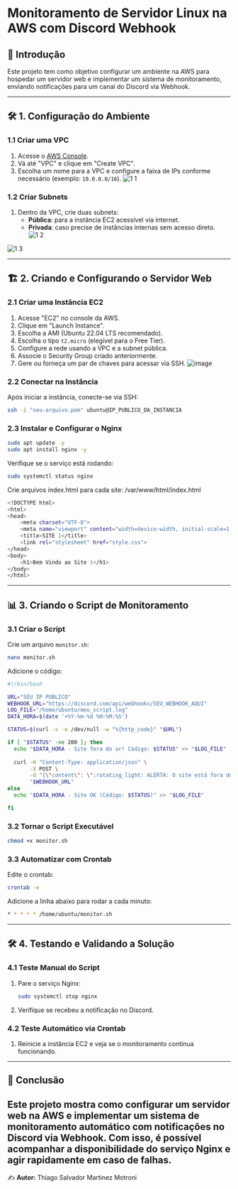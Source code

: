 # Monitoramento de Servidor Linux na AWS com Discord Webhook

## 📌 Introdução
Este projeto tem como objetivo configurar um ambiente na AWS para hospedar um servidor web e implementar um sistema de monitoramento, enviando notificações para um canal do Discord via Webhook.

---
## 🛠️ 1. Configuração do Ambiente

### 1.1 Criar uma VPC
1. Acesse o [AWS Console](https://aws.amazon.com/console/).
2. Vá até "VPC" e clique em "Create VPC".
3. Escolha um nome para a VPC e configure a faixa de IPs conforme necessário (exemplo: `10.0.0.0/16`).
![1 1](https://github.com/user-attachments/assets/37628480-3869-4f28-ab92-db2f3f41ccbf)



### 1.2 Criar Subnets
1. Dentro da VPC, crie duas subnets:
   - **Pública**: para a instância EC2 acessível via internet.
   - **Privada**: caso precise de instâncias internas sem acesso direto.
![1 2](https://github.com/user-attachments/assets/d1809505-59a4-4a3a-b5d2-feed4cac9fce)

![1 3](https://github.com/user-attachments/assets/61c352ff-74a6-4436-8dfb-229bf16be7f3)

---
## 🏗️ 2. Criando e Configurando o Servidor Web

### 2.1 Criar uma Instância EC2
1. Acesse "EC2" no console da AWS.
2. Clique em "Launch Instance".
3. Escolha a AMI (Ubuntu 22.04 LTS recomendado).
4. Escolha o tipo `t2.micro` (elegível para o Free Tier).
5. Configure a rede usando a VPC e a subnet pública.
6. Associe o Security Group criado anteriormente.
7. Gere ou forneça um par de chaves para acessar via SSH.
![image](https://github.com/user-attachments/assets/88b0173c-4bc0-47ca-a409-6830365ae722)

### 2.2 Conectar na Instância
Após iniciar a instância, conecte-se via SSH:
```sh
ssh -i "seu-arquivo.pem" ubuntu@IP_PUBLICO_DA_INSTANCIA
```

### 2.3 Instalar e Configurar o Nginx
```sh
sudo apt update -y
sudo apt install nginx -y
```

Verifique se o serviço está rodando:
```sh
sudo systemctl status nginx
```

Crie arquivos index.html para cada site:
/var/www/html/index.html
```sh
<!DOCTYPE html>
<html>
<head>
    <meta charset="UTF-8">
    <meta name="viewport" content="width=device-width, initial-scale=1.0">
    <title>SITE 1</title>
    <link rel="stylesheet" href="style.css">
</head>
<body>
    <h1>Bem Vindo ao Site 1</h1>
</body>
</html>
```
---
## 📊 3. Criando o Script de Monitoramento

### 3.1 Criar o Script
Crie um arquivo `monitor.sh`:
```sh
nano monitor.sh
```

Adicione o código:
```sh
#!/bin/bash

URL="SEU IP PUBLICO"
WEBHOOK_URL="https://discord.com/api/webhooks/SEU_WEBHOOK_AQUI"
LOG_FILE="/home/ubuntu/meu_script.log"
DATA_HORA=$(date '+%Y-%m-%d %H:%M:%S')

STATUS=$(curl -s -o /dev/null -w "%{http_code}" "$URL")

if [ "$STATUS" -ne 200 ]; then
  echo "$DATA_HORA - Site fora do ar! Código: $STATUS" >> "$LOG_FILE"
  
  curl -H "Content-Type: application/json" \
       -X POST \
       -d "{\"content\": \":rotating_light: ALERTA: O site está fora do ar!\"}" \
       "$WEBHOOK_URL"
else
  echo "$DATA_HORA - Site OK (Código: $STATUS)" >> "$LOG_FILE"

fi
```

### 3.2 Tornar o Script Executável
```sh
chmod +x monitor.sh
```

### 3.3 Automatizar com Crontab
Edite o crontab:
```sh
crontab -e
```
Adicione a linha abaixo para rodar a cada minuto:
```sh
* * * * * /home/ubuntu/monitor.sh
```

---
## 🛠️ 4. Testando e Validando a Solução

### 4.1 Teste Manual do Script
1. Pare o serviço Nginx:
   ```sh
   sudo systemctl stop nginx
   ```
2. Verifique se recebeu a notificação no Discord.

### 4.2 Teste Automático via Crontab
1. Reinicie a instância EC2 e veja se o monitoramento continua funcionando.

---
## 🚀 Conclusão
Este projeto mostra como configurar um servidor web na AWS e implementar um sistema de monitoramento automático com notificações no Discord via Webhook. Com isso, é possível acompanhar a disponibilidade do serviço Nginx e agir rapidamente em caso de falhas.
---
✍️ **Autor:** Thiago Salvador Martinez Motroni  
